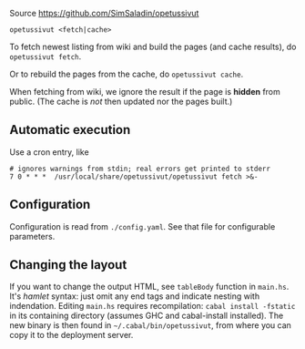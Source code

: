 
Source <https://github.com/SimSaladin/opetussivut>

    opetussivut <fetch|cache>

To fetch newest listing from wiki and build the pages (and cache results), do
`opetussivut fetch`.

Or to rebuild the pages from the cache, do `opetussivut cache`.

When fetching from wiki, we ignore the result if the page is **hidden** from
public. (The cache is *not* then updated nor the pages built.)

## Automatic execution

Use a cron entry, like

    # ignores warnings from stdin; real errors get printed to stderr
    7 0 * * *  /usr/local/share/opetussivut/opetussivut fetch >&-

## Configuration

Configuration is read from `./config.yaml`. See that file for configurable
parameters.

## Changing the layout

If you want to change the output HTML, see `tableBody` function in `main.hs`.
It's *hamlet* syntax: just omit any end tags and indicate nesting with
indendation. Editing `main.hs` requires recompilation: `cabal install -fstatic`
in its containing directory (assumes GHC and cabal-install installed). The new
binary is then found in `~/.cabal/bin/opetussivut`, from where you can copy it
to the deployment server.


